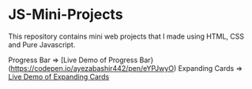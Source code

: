 # JS-Mini-Projects
This repository contains mini web projects that I made using HTML, CSS and Pure Javascript.

Progress Bar => [Live Demo of Progress Bar}(https://codepen.io/ayezabashir442/pen/eYPJwyO)
Expanding Cards => [Live Demo of Expanding Cards](https://codepen.io/ayezabashir442/pen/eYPpKrX)
